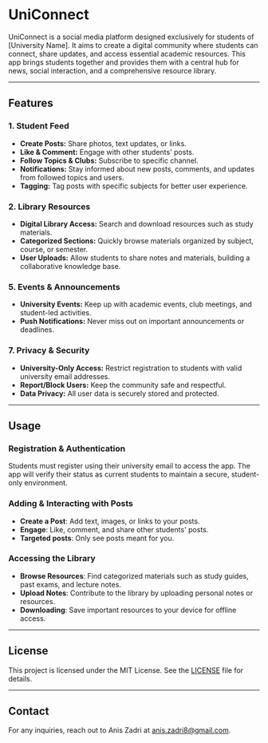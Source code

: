 # UniConnect

UniConnect is a social media platform designed exclusively for students of [University Name]. It aims to create a digital community where students can connect, share updates, and access essential academic resources. This app brings students together and provides them with a central hub for news, social interaction, and a comprehensive resource library.

---

## Features

### 1. **Student Feed**
   - **Create Posts:** Share photos, text updates, or links.
   - **Like & Comment:** Engage with other students' posts.
   - **Follow Topics & Clubs:** Subscribe to specific channel.
   - **Notifications:** Stay informed about new posts, comments, and updates from followed topics and users.
   - **Tagging:** Tag posts with specific subjects for better user experience.

### 2. **Library Resources**
   - **Digital Library Access:** Search and download resources such as study materials.
   - **Categorized Sections:** Quickly browse materials organized by subject, course, or semester.
   - **User Uploads:** Allow students to share notes and materials, building a collaborative knowledge base.

### 5. **Events & Announcements**
   - **University Events:** Keep up with academic events, club meetings, and student-led activities.
   - **Push Notifications:** Never miss out on important announcements or deadlines.

### 7. **Privacy & Security**
   - **University-Only Access:** Restrict registration to students with valid university email addresses.
   - **Report/Block Users:** Keep the community safe and respectful.
   - **Data Privacy:** All user data is securely stored and protected.

---


## Usage

### Registration & Authentication
Students must register using their university email to access the app. The app will verify their status as current students to maintain a secure, student-only environment.

### Adding & Interacting with Posts
- **Create a Post**: Add text, images, or links to your posts.
- **Engage**: Like, comment, and share other students' posts.
- **Targeted posts**: Only see posts meant for you.

### Accessing the Library
- **Browse Resources**: Find categorized materials such as study guides, past exams, and lecture notes.
- **Upload Notes**: Contribute to the library by uploading personal notes or resources.
- **Downloading**: Save important resources to your device for offline access.

---

## License

This project is licensed under the MIT License. See the [LICENSE](LICENSE) file for details.

---

## Contact

For any inquiries, reach out to Anis Zadri at anis.zadri8@gmail.com.
